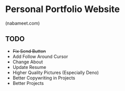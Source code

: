 # Personal Portfolio Website

(nabameet.com)

## TODO

- ~~Fix Send Button~~
- Add Follow Around Cursor
- Change About
- Update Resume
- Higher Quality Pictures (Especially Deno)
- Better Copywriting in Projects
- Better Projects

